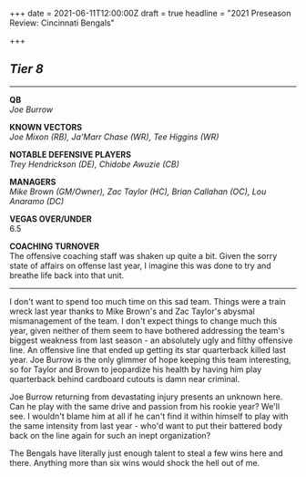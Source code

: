+++
date = 2021-06-11T12:00:00Z
draft = true
headline = "2021 Preseason Review: Cincinnati Bengals"

+++
## **_Tier 8_**

***

**QB**  
_Joe Burrow_

**KNOWN VECTORS**  
_Joe Mixon (RB), Ja'Marr Chase (WR), Tee Higgins (WR)_

**NOTABLE DEFENSIVE PLAYERS**  
_Trey Hendrickson (DE), Chidobe Awuzie (CB)_

**MANAGERS**  
_Mike Brown (GM/Owner), Zac Taylor (HC), Brian Callahan (OC), Lou Anaramo (DC)_

**VEGAS OVER/UNDER**  
6\.5

**COACHING TURNOVER**  
The offensive coaching staff was shaken up quite a bit. Given the sorry state of affairs on offense last year, I imagine this was done to try and breathe life back into that unit.

***

I don't want to spend too much time on this sad team. Things were a train wreck last year thanks to Mike Brown's and Zac Taylor's abysmal mismanagement of the team. I don't expect things to change much this year, given neither of them seem to have bothered addressing the team's biggest weakness from last season - an absolutely ugly and filthy offensive line. An offensive line that ended up getting its star quarterback killed last year. Joe Burrow is the only glimmer of hope keeping this team interesting, so for Taylor and Brown to jeopardize his health by having him play quarterback behind cardboard cutouts is damn near criminal.

Joe Burrow returning from devastating injury presents an unknown here. Can he play with the same drive and passion from his rookie year? We'll see. I wouldn't blame him at all if he can't find it within himself to play with the same intensity from last year - who'd want to put their battered body back on the line again for such an inept organization? 

The Bengals have literally just enough talent to steal a few wins here and there. Anything more than six wins would shock the hell out of me.  